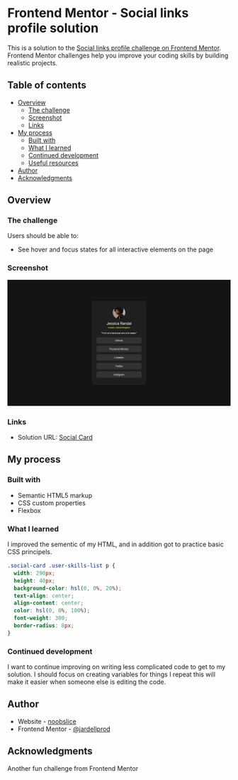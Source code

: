 # Frontend Mentor - Social links profile solution

This is a solution to the [Social links profile challenge on Frontend Mentor](https://www.frontendmentor.io/challenges/social-links-profile-UG32l9m6dQ). Frontend Mentor challenges help you improve your coding skills by building realistic projects.

## Table of contents

- [Overview](#overview)
  - [The challenge](#the-challenge)
  - [Screenshot](#screenshot)
  - [Links](#links)
- [My process](#my-process)
  - [Built with](#built-with)
  - [What I learned](#what-i-learned)
  - [Continued development](#continued-development)
  - [Useful resources](#useful-resources)
- [Author](#author)
- [Acknowledgments](#acknowledgments)

## Overview

### The challenge

Users should be able to:

- See hover and focus states for all interactive elements on the page

### Screenshot

![](/Project_screenshot.png)

### Links

- Solution URL: [Social Card](https://jardellprod.github.io/social_profile/)

## My process

### Built with

- Semantic HTML5 markup
- CSS custom properties
- Flexbox

### What I learned

I improved the sementic of my HTML, and in addition got to practice basic CSS principels.

```css
.social-card .user-skills-list p {
  width: 290px;
  height: 40px;
  background-color: hsl(0, 0%, 20%);
  text-align: center;
  align-content: center;
  color: hsl(0, 0%, 100%);
  font-weight: 300;
  border-radius: 8px;
}
```

### Continued development

I want to continue improving on writing less complicated code to get to my solution. I should focus on creating variables for things I repeat this will make it easier when someone else is editing the code.

## Author

- Website - [noobslice](https://noobslice.com)
- Frontend Mentor - [@jardellprod](https://www.frontendmentor.io/profile/jardellprod)

## Acknowledgments

Another fun challenge from Frontend Mentor
